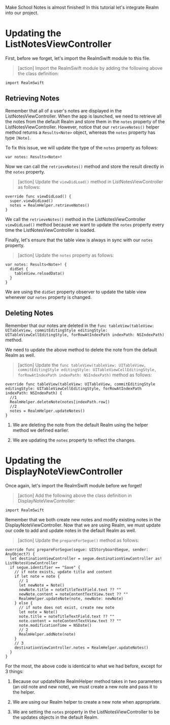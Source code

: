 Make School Notes is almost finished! In this tutorial let's integrate Realm into our project.

# Updating the ListNotesViewController

First, before we forget, let's import the RealmSwift module to this file.

> [action]
Import the RealmSwift module by adding the following above the class definition:
>
```
import RealmSwift
```

## Retrieving Notes

Remember that all of a user's notes are displayed in the ListNotesViewController. When the app is launched, we need to retrieve all the notes from the default Realm and store them in the `notes` property of the ListNotesViewController. However, notice that our `retrieveNotes()` helper method returns a `Results<Note>` object, whereas the `notes` property has type `[Note]`.

To fix this issue, we will update the type of the `notes` property as follows:

```
var notes: Results<Note>!
```

Now we can call the `retrieveNotes()` method and store the result directly in the `notes` property.

> [action]
Update the `viewDidLoad()` method in ListNotesViewController as follows:
>
    override func viewDidLoad() {
      super.viewDidLoad()
      notes = RealmHelper.retrieveNotes()
    }


We call the `retrieveNotes()` method in the ListNotesViewController `viewDidLoad()` method because we want to update the `notes` property every time the ListNotesViewController is loaded.

Finally, let's ensure that the table view is always in sync with our `notes` property.

> [action]
Update the `notes` property as follows:
>
    var notes: Results<Note>! {
      didSet {
        tableView.reloadData()
      }
    }

We are using the `didSet` property observer to update the table view whenever our `notes` property is changed.

## Deleting Notes

Remember that our notes are deleted in the
`func tableView(tableView: UITableView, commitEditingStyle editingStyle: UITableViewCellEditingStyle, forRowAtIndexPath indexPath: NSIndexPath)` method.

We need to update the above method to delete the note from the default Realm as well.

> [action]
Update the `func tableView(tableView: UITableView, commitEditingStyle editingStyle: UITableViewCellEditingStyle, forRowAtIndexPath indexPath: NSIndexPath)` method as follows:
>
    override func tableView(tableView: UITableView, commitEditingStyle editingStyle: UITableViewCellEditingStyle, forRowAtIndexPath indexPath: NSIndexPath) {
      //1
      RealmHelper.deleteNote(notes[indexPath.row])
      //2
      notes = RealmHelper.updateNotes()
    }

1. We are deleting the note from the default Realm using the helper method we defined earlier.

2. We are updating the `notes` property to reflect the changes.

# Updating the DisplayNoteViewController

Once again, let's import the RealmSwift module before we forget!

> [action]
Add the following above the class definition in DisplayNoteViewController:
>
```
import RealmSwift
```

Remember that we both create new notes and modify existing notes in the DisplayNoteViewController. Now that we are using Realm, we must update our code to add and update notes in the default Realm as well.

> [action]
Update the `prepareForSegue()` method as follows:
>
    override func prepareForSegue(segue: UIStoryboardSegue, sender: AnyObject?) {
      let destinationViewController = segue.destinationViewController as! ListNotesViewController
      if segue.identifier == "Save" {
        // if note exists, update title and content
        if let note = note {
          // 1
          let newNote = Note()
          newNote.title = noteTitleTextField.text ?? ""
          newNote.content = noteContentTextView.text ?? ""
          RealmHelper.updateNote(note, newNote: newNote)
        } else {
          // if note does not exist, create new note
          let note = Note()
          note.title = noteTitleTextField.text ?? ""
          note.content = noteContentTextView.text ?? ""
          note.modificationTime = NSDate()
          // 2
          RealmHelper.addNote(note)
        }
        // 3
        destinationViewController.notes = RealmHelper.updateNotes()
      }
    }

For the most, the above code is identical to what we had before, except for 3 things:

1. Because our updateNote RealmHelper method takes in two parameters (an old note and new note), we must create a new note and pass it to the helper.

2. We are using our Realm helper to create a new note when appropriate.

3. We are setting the `notes` property in the ListNotesViewController to be the updates objects in the default Realm.
